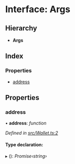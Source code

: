 # Interface: Args

## Hierarchy

- **Args**

## Index

### Properties

- [address](_wallet_.args.md#address)

## Properties

### address

• **address**: _function_

_Defined in [src/Wallet.ts:2](https://github.com/PolymathNetwork/polymath-sdk/blob/660aba8/src/Wallet.ts#L2)_

#### Type declaration:

▸ (): _Promise‹string›_
